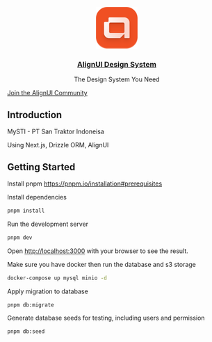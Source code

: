 <p align="center">
  <a href="https://alignui.com">
    <img src="./logo.svg" height="96">
    <h3 align="center">AlignUI Design System</h3>
  </a>
  <p align="center">The Design System You Need</p>
</p>

[Join the AlignUI Community](https://discord.gg/alignui)

## Introduction

MySTI - PT San Traktor Indoneisa

Using Next.js, Drizzle ORM, AlignUI

## Getting Started

Install pnpm https://pnpm.io/installation#prerequisites

Install dependencies

```bash
pnpm install
```

Run the development server

```bash
pnpm dev
```

Open [http://localhost:3000](http://localhost:3000) with your browser to see the result.

Make sure you have docker then run the database and s3 storage

```bash
docker-compose up mysql minio -d
```

Apply migration to database

```bash
pnpm db:migrate
```

Generate database seeds for testing, including users and permission

```bash
pnpm db:seed
```
